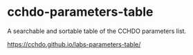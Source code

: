 # cchdo-parameters-table
A searchable and sortable table of the CCHDO parameters list.

https://cchdo.github.io/labs-parameters-table/
